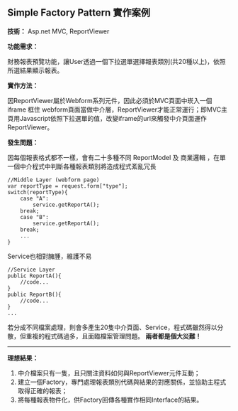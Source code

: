 ## Simple Factory Pattern 實作案例 ##

**技術：**
Asp.net MVC, ReportViewer

**功能需求：**

財務報表預覽功能，讓User透過一個下拉選單選擇報表類別(共20種以上)，依照所選結果顯示報表。

**實作方法：**

因ReportViewer屬於Webform系列元件，因此必須於MVC頁面中崁入一個iframe 框住 webform頁面當做中介層，ReportViewer才能正常運行；即MVC主頁用Javascript依照下拉選單的值，改變iframe的url來觸發中介頁面運作ReportViewer。

**發生問題：**

因每個報表格式都不一樣，會有二十多種不同 ReportModel 及 商業邏輯 ，在單一個中介程式中判斷各種報表類別將造成程式紊亂冗長

    
    //Middle Layer (webform page) 
	var reportType = request.form["type"]; 	
	switch(reportType){
		case "A":
			service.getReportA();
		break;
		case "B":
			service.getReportA();
		break;
		...
    }


Service也相對臃腫，維護不易


	//Service Layer
	public ReportA(){
		//code...
	}
	public ReportB(){
		//code...
	}
	...

若分成不同檔案處理，則會多產生20隻中介頁面、Service，程式碼雖然得以分散，但重複的程式碼過多，且面臨檔案管理問題。
**兩者都是個大災難！**

----------


**理想結果：**

1. 中介檔案只有一隻，且只關注資料如何與ReportViewer元件互動；
1. 建立一個Factory，專門處理報表類別代碼與結果的對應關係，並協助主程式取得正確的報表；
1. 將每種報表物件化，供Factory回傳各種實作相同Interface的結果。

